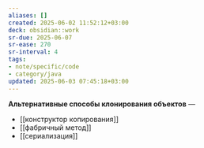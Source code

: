 ```yaml
---
aliases: []
created: 2025-06-02 11:52:12+03:00
deck: obsidian::work
sr-due: 2025-06-07
sr-ease: 270
sr-interval: 4
tags:
- note/specific/code
- category/java
updated: 2025-06-03 07:45:18+03:00
---
```


**Альтернативные способы клонирования объектов**
—
- [[конструктор копирования]]
- [[фабричный метод]]
- [[сериализация]]